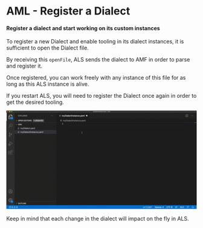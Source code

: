 # AML - Register a Dialect
#### Register a dialect and start working on its custom instances
To register a new Dialect and enable tooling in its dialect instances, it is sufficient to open the Dialect file.

By receiving this `openFile`, ALS sends the dialect to AMF in order to parse and register it.

Once registered, you can work freely with any instance of this file for as long as this ALS instance is alive.

If you restart ALS, you will need to register the Dialect once again in order to get the desired tooling.

![VS Code Example](../images/vscode/register-dialect.gif)

Keep in mind that each change in the dialect will impact on the fly in ALS.